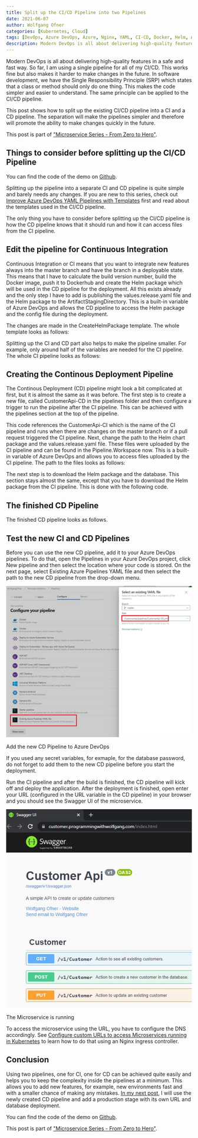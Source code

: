 ```yaml
---
title: Split up the CI/CD Pipeline into two Pipelines
date: 2021-06-07
author: Wolfgang Ofner
categories: [Kubernetes, Cloud]
tags: [DevOps, Azure DevOps, Azure, Nginx, YAML, CI-CD, Docker, Helm, AKS, Kubernetes]
description: Modern DevOps is all about delivering high-quality features in a safe and fast way. Therefore using a separate CI and CD pipeline brings many advantages.
---
```


Modern DevOps is all about delivering high-quality features in a safe and fast way. So far, I am using a single pipeline for all of my CI/CD. This works fine but also makes it harder to make changes in the future. In software development, we have the Single Responsibility Principle (SRP) which states that a class or method should only do one thing. This makes the code simpler and easier to understand. The same principle can be applied to the CI/CD pipeline. 

This post shows how to split up the existing CI/CD pipeline into a CI and a CD pipeline. The separation will make the pipelines simpler and therefore will promote the ability to make changes quickly in the future.

This post is part of ["Microservice Series - From Zero to Hero"](/microservice-series-from-zero-to-hero).

## Things to consider before splitting up the CI/CD Pipeline

You can find the code of the demo on <a href="https://github.com/WolfgangOfner/MicroserviceDemo" target="_blank" rel="noopener noreferrer">Github</a>.

Splitting up the pipeline into a separate CI and CD pipeline is quite simple and barely needs any changes. If you are new to this series, check out [Improve Azure DevOps YAML Pipelines with Templates](/improve-azure-devops-pipelines-templates) first and read about the templates used in the CI/CD pipeline.

The only thing you have to consider before splitting up the CI/CD pipeline is how the CD pipeline knows that it should run and how it can access files from the CI pipeline.

## Edit the pipeline for Continuous Integration

Continuous Integration or CI means that you want to integrate new features always into the master branch and have the branch in a deployable state. This means that I have to calculate the build version number, build the Docker image, push it to Dockerhub and create the Helm package which will be used in the CD pipeline for the deployment. All this exists already and the only step I have to add is publishing the values.release.yaml file and the Helm package to the ArtifactStagingDirectory. This is a built-in variable of Azure DevOps and allows the CD pipeline to access the Helm package and the config file during the deployment.

The changes are made in the CreateHelmPackage template. The whole template looks as follows:

<script src="https://gist.github.com/WolfgangOfner/9f11df940210e6719c7b93d19ad4d2c1.js"></script>

Splitting up the CI and CD part also helps to make the pipeline smaller. For example, only around half of the variables are needed for the CI pipeline. The whole CI pipeline looks as follows:

<script src="https://gist.github.com/WolfgangOfner/e1e5331a44da4171643d3fd87269774e.js"></script>

## Creating the Continous Deployment Pipeline

The Continous Deployment (CD) pipeline might look a bit complicated at first, but it is almost the same as it was before. The first step is to create a new file, called CustomerApi-CD in the pipelines folder and then configure a trigger to run the pipeline after the CI pipeline. This can be achieved with the pipelines section at the top of the pipeline.

<script src="https://gist.github.com/WolfgangOfner/371c5f8e07f08093e75cb170849bdf0f.js"></script>

This code references the CustomerApi-CI which is the name of the CI pipeline and runs when there are changes on the master branch or if a pull request triggered the CI pipeline. Next, change the path to the Helm chart package and the values.release.yaml file. These files were uploaded by the CI pipeline and can be found in the Pipeline.Workspace now. This is a built-in variable of Azure DevOps and allows you to access files uploaded by the CI pipeline. The path to the files looks as follows:

<script src="https://gist.github.com/WolfgangOfner/104a3260dd09248fd4aee23d7728fa46.js"></script>

The next step is to download the Helm package and the database. This section stays almost the same, except that you have to download the Helm package from the CI pipeline. This is done with the following code.

<script src="https://gist.github.com/WolfgangOfner/9f3d2ecb5c2ea147237dbf57a113fc35.js"></script>

## The finished CD Pipeline

The finished CD pipeline looks as follows.

<script src="https://gist.github.com/WolfgangOfner/ed53a8b09130ffd25b759c3369d7b93a.js"></script>

## Test the new CI and CD Pipelines

Before you can use the new CD pipeline, add it to your Azure DevOps pipelines. To do that, open the Pipelines in your Azure DevOps project, click New pipeline and then select the location where your code is stored. On the next page, select Existing Azure Pipelines YAML file and then select the path to the new CD pipeline from the drop-down menu.

<div class="col-12 col-sm-10 aligncenter">
  <a href="/assets/img/posts/2021/06/Add-the-new-CD-Pipeline-to-Azure-DevOps.jpg"><img loading="lazy" src="/assets/img/posts/2021/06/Add-the-new-CD-Pipeline-to-Azure-DevOps.jpg" alt="Add the new CD Pipeline to Azure DevOps" /></a>
  
  <p>
   Add the new CD Pipeline to Azure DevOps
  </p>
</div>

If you used any secret variables, for exmaple, for the database password, do not forget to add them to the new CD pipeline before you start the deployment.

Run the CI pipeline and after the build is finished, the CD pipeline will kick off and deploy the application. After the deployment is finished, open enter your URL (configured in the URL variable in the CD pipeline) in your browser and you should see the Swagger UI of the microservice.

<div class="col-12 col-sm-10 aligncenter">
  <a href="/assets/img/posts/2021/06/The-Microservice-is-running.jpg"><img loading="lazy" src="/assets/img/posts/2021/06/The-Microservice-is-running.jpg" alt="The Microservice is running" /></a>
  
  <p>
   The Microservice is running
  </p>
</div>

To access the microservice using the URL, you have to configure the DNS accordingly. See [Configure custom URLs to access Microservices running in Kubernetes](/configure-custom-urls-to-access-microservices-running-in-kubernetes) to learn how to do that using an Nginx ingress controller.

## Conclusion

Using two pipelines, one for CI, one for CD can be achieved quite easily and helps you to keep the complexity inside the pipelines at a minimum. This allows you to add new features, for example, new environments fast and with a smaller chance of making any mistakes. [In my next post](/deploy-microservices-to-multiple-environments-azure-devops), I will use the newly created CD pipeline and add a production stage with its own URL and database deployment.

You can find the code of the demo on <a href="https://github.com/WolfgangOfner/MicroserviceDemo" target="_blank" rel="noopener noreferrer">Github</a>.

This post is part of ["Microservice Series - From Zero to Hero"](/microservice-series-from-zero-to-hero).